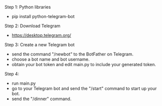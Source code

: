 Step 1: Python libraries
- pip install python-telegram-bot

Step 2: Download Telegram
- https://desktop.telegram.org/
  
Step 3: Create a new Telegram bot
- send the command "/newbot" to the BotFather on Telegram.
- choose a bot name and bot username.
- obtain your bot token and edit main.py to include your generated token.

Step 4:
- run main.py
- go to your Telegram bot and send the "/start" command to start up your bot.
- send the "/dinner" command.
